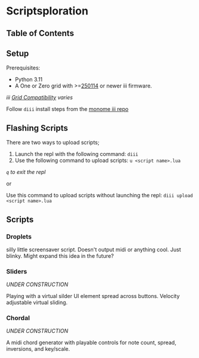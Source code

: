 # Scriptsploration

## Table of Contents

## Setup

Prerequisites:

* Python 3.11
* A One or Zero grid with >=[250114](https://github.com/monome/iii/releases/tag/250114) or newer iii firmware.
  
*iii [Grid Compatibility](https://github.com/monome/iii?tab=readme-ov-file#compatibility) varies*

Follow `diii` install steps from the [monome iii repo](https://github.com/monome/iii?tab=readme-ov-file#diii)

## Flashing Scripts

There are two ways to upload scripts;

1. Launch the repl with the following command: `diii`
2. Use the following command to upload scripts: `u <script name>.lua`

*`q` to exit the repl*

or

Use this command to upload scripts without launching the repl: `diii upload <script name>.lua`

## Scripts

### Droplets

silly little screensaver script. Doesn't output midi or anything cool. Just blinky. Might expand this idea in the future?

### Sliders

*UNDER CONSTRUCTION*

Playing with a virtual silder UI element spread across buttons. Velocity adjustable virtual sliding.

### Chordal

*UNDER CONSTRUCTION*

A midi chord generator with playable controls for note count, spread, inversions, and key/scale.
